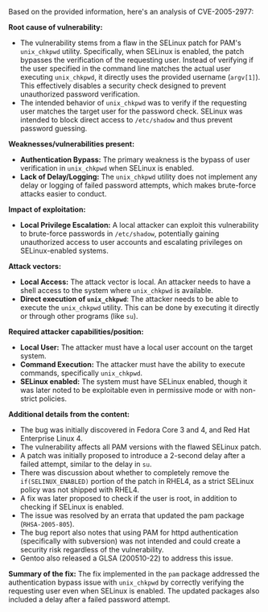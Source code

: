 Based on the provided information, here's an analysis of CVE-2005-2977:

**Root cause of vulnerability:**
- The vulnerability stems from a flaw in the SELinux patch for PAM's `unix_chkpwd` utility. Specifically, when SELinux is enabled, the patch bypasses the verification of the requesting user. Instead of verifying if the user specified in the command line matches the actual user executing `unix_chkpwd`, it directly uses the provided username (`argv[1]`). This effectively disables a security check designed to prevent unauthorized password verification.
- The intended behavior of `unix_chkpwd` was to verify if the requesting user matches the target user for the password check. SELinux was intended to block direct access to `/etc/shadow` and thus prevent password guessing.

**Weaknesses/vulnerabilities present:**
- **Authentication Bypass:** The primary weakness is the bypass of user verification in `unix_chkpwd` when SELinux is enabled.
- **Lack of Delay/Logging:** The `unix_chkpwd` utility does not implement any delay or logging of failed password attempts, which makes brute-force attacks easier to conduct.

**Impact of exploitation:**
- **Local Privilege Escalation:** A local attacker can exploit this vulnerability to brute-force passwords in `/etc/shadow`, potentially gaining unauthorized access to user accounts and escalating privileges on SELinux-enabled systems.

**Attack vectors:**
- **Local Access:** The attack vector is local. An attacker needs to have a shell access to the system where `unix_chkpwd` is available.
- **Direct execution of `unix_chkpwd`**:  The attacker needs to be able to execute the `unix_chkpwd` utility. This can be done by executing it directly or through other programs (like `su`).

**Required attacker capabilities/position:**
- **Local User:** The attacker must have a local user account on the target system.
- **Command Execution:** The attacker must have the ability to execute commands, specifically `unix_chkpwd`.
- **SELinux enabled:** The system must have SELinux enabled, though it was later noted to be exploitable even in permissive mode or with non-strict policies.

**Additional details from the content:**
- The bug was initially discovered in Fedora Core 3 and 4, and Red Hat Enterprise Linux 4.
- The vulnerability affects all PAM versions with the flawed SELinux patch.
- A patch was initially proposed to introduce a 2-second delay after a failed attempt, similar to the delay in `su`.
- There was discussion about whether to completely remove the `if(SELINUX_ENABLED)` portion of the patch in RHEL4, as a strict SELinux policy was not shipped with RHEL4.
- A fix was later proposed to check if the user is root, in addition to checking if SELinux is enabled.
- The issue was resolved by an errata that updated the pam package (`RHSA-2005-805`).
- The bug report also notes that using PAM for httpd authentication (specifically with subversion) was not intended and could create a security risk regardless of the vulnerability.
- Gentoo also released a GLSA (200510-22) to address this issue.

**Summary of the fix:**
The fix implemented in the `pam` package addressed the authentication bypass issue with `unix_chkpwd` by correctly verifying the requesting user even when SELinux is enabled. The updated packages also included a delay after a failed password attempt.